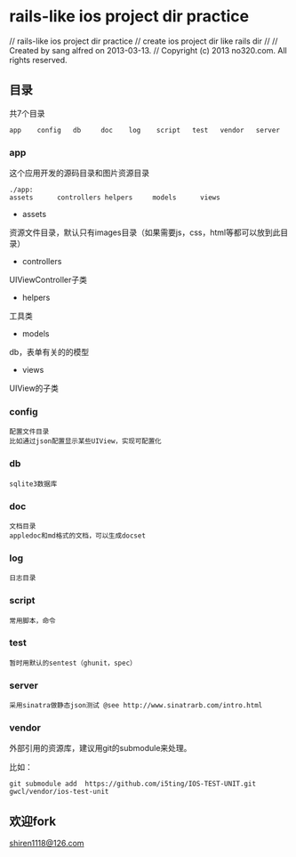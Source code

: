 
# rails-like ios project dir practice

//  rails-like ios project dir practice
//  create ios project dir like rails dir
//
//  Created by sang alfred on 2013-03-13.
//  Copyright (c) 2013 no320.com. All rights reserved.


## 目录

共7个目录

	app    config   db     doc    log    script   test   vendor   server
	

### app    
这个应用开发的源码目录和图片资源目录

	./app:
	assets      controllers helpers     models      views


- assets  
  
资源文件目录，默认只有images目录（如果需要js，css，html等都可以放到此目录）

- controllers 

UIViewController子类

- helpers     

工具类

- models      

db，表单有关的的模型

- views

UIView的子类


### config

	配置文件目录
	比如通过json配置显示某些UIView，实现可配置化
   
### db

	sqlite3数据库
     
### doc    

	文档目录
	appledoc和md格式的文档，可以生成docset

### log    

	日志目录


### script   

	常用脚本，命令


### test   

	暂时用默认的sentest（ghunit，spec）


### server

	采用sinatra做静态json测试 @see http://www.sinatrarb.com/intro.html


### vendor
外部引用的资源库，建议用git的submodule来处理。

比如：

	git submodule add  https://github.com/i5ting/IOS-TEST-UNIT.git gwcl/vendor/ios-test-unit



## 欢迎fork

shiren1118@126.com
